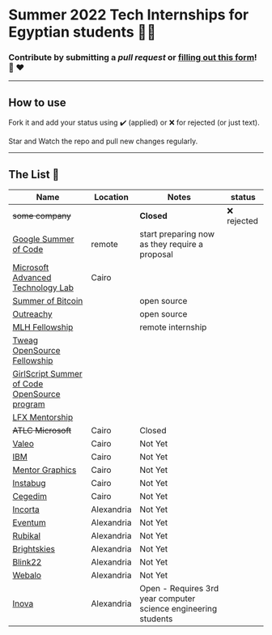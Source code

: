 # Summer 2022 Tech Internships for Egyptian students 👩‍💻

### **Contribute by submitting a *pull request* or [filling out this form](https://docs.google.com/forms/d/e/1FAIpQLSf5ZYrhhYziWFQChdfxU_UWYacAHRsCuYpixuqhJ4pL_7RF-w/viewform?usp=sf_link)!**  🤗 ❤️

<hr>

## How to use

Fork it and add your status using :heavy_check_mark: (applied) or :x: for rejected (or just text).

Star and Watch the repo and pull new changes regularly.

<hr>

## The List 👔

| Name  |  Location |  Notes | status |
|---|---|-------------|--|
|<del>some company</del> | | **Closed** | :x: rejected |
|[Google Summer of Code](https://summerofcode.withgoogle.com/) | remote | start preparing now as they require a proposal | |
|[Microsoft Advanced Technology Lab](https://survey.alchemer.com/s3/6658854/Microsoft-Advanced-Technology-Lab-Cairo-Summer-Engineering-Program-2022) | Cairo | |
|[Summer of Bitcoin](https://www.summerofbitcoin.org/) | | open source  |
|[Outreachy](https://www.outreachy.org/) | | open source  |
|[MLH Fellowship](https://fellowship.mlh.io/) | | remote internship |
|[Tweag OpenSource Fellowship](https://lnkd.in/g5emM3SS) |
|[GirlScript Summer of Code OpenSource program](https://lnkd.in/gHgJhXiM) | | |
|[LFX Mentorship](https://lnkd.in/gzaGkamS) | | |
|<del>ATLC Microsoft</del> | Cairo | Closed |
|[Valeo](https://www.valeo.com/en/egypt/)| Cairo | Not Yet |
|[IBM](https://www.ibm.com/eg-en?lnk=fcc)| Cairo | Not Yet |
|[Mentor Graphics](https://eda.sw.siemens.com/en-US/)| Cairo | Not Yet |
|[Instabug](https://instabug.com/)| Cairo | Not Yet |
|[Cegedim](https://careers.cegedim.com/en)| Cairo | Not Yet |
|[Incorta](https://www.incorta.com/) | Alexandria | Not Yet |
|[Eventum](http://eventumsolutions.com/) | Alexandria | Not Yet |
|[Rubikal](https://rubikal.com/) | Alexandria | Not Yet |
|[Brightskies](https://brightskiesinc.com/) | Alexandria | Not Yet |
|[Blink22](https://blink22.com/) | Alexandria | Not Yet |
|[Webalo](https://www.webalo.com/index.php) | Alexandria | Not Yet |
|[Inova](https://inovaeg.com/internship/qa-internship/) | Alexandria | Open - Requires 3rd year computer science engineering students |
